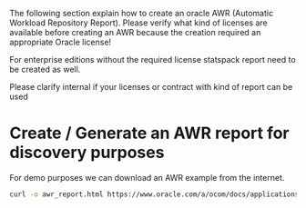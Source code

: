 The following section explain how to create an oracle AWR (Automatic Workload Repository Report). Please verify what kind of licenses are available before creating an AWR because the creation required an appropriate Oracle license!

For enterprise editions without the required license statspack report need to be created as well.

Please clarify internal if your licenses or contract with kind of report can be used


# Create / Generate an AWR report for discovery purposes

For demo purposes we can download an AWR example from the internet.

~~~bash
curl -o awr_report.html https://www.oracle.com/a/ocom/docs/applications/ebusiness/awrrpt-1-659-667-o-to-c-batch.html
~~~
